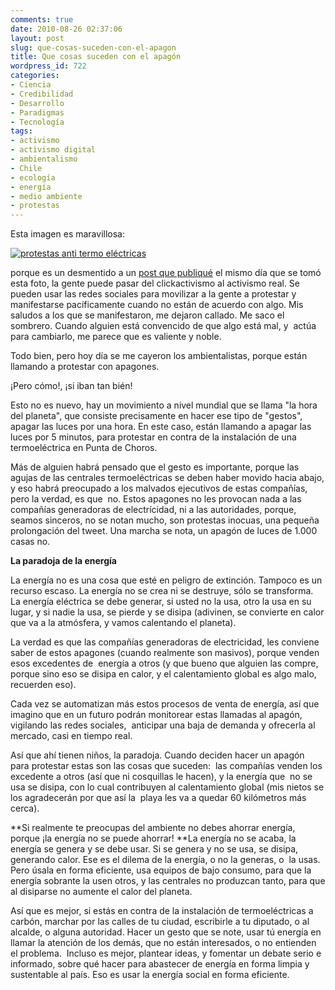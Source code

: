 ```yaml
---
comments: true
date: 2010-08-26 02:37:06
layout: post
slug: que-cosas-suceden-con-el-apagon
title: Que cosas suceden con el apagón
wordpress_id: 722
categories:
- Ciencia
- Credibilidad
- Desarrollo
- Paradigmas
- Tecnología
tags:
- activismo
- activismo digital
- ambientalismo
- Chile
- ecología
- energía
- medio ambiente
- protestas
---
```


Esta imagen es maravillosa:

[![protestas anti termo eléctricas](http://www.lnds.net/blog/wp-content/uploads/2010/08/no-termo1-300x225.jpg)](http://www.lnds.net/blog/wp-content/uploads/2010/08/no-termo1.jpg)

porque es un desmentido a un [post que publiqué](http://www.lnds.net/blog/2010/08/inactivismo-digital-2.html) el mismo día que se tomó esta foto, la gente puede pasar del clickactivismo al activismo real. Se pueden usar las redes sociales para movilizar a la gente a protestar y manifestarse pacíficamente cuando no están de acuerdo con algo. Mis saludos a los que se manifestaron, me dejaron callado. Me saco el sombrero. Cuando alguien está convencido de que algo está mal, y  actúa para cambiarlo, me parece que es valiente y noble.

Todo bien, pero hoy día se me cayeron los ambientalistas, porque están llamando a protestar con apagones.

¡Pero cómo!, ¡si iban tan bién!

Esto no es nuevo, hay un movimiento a nivel mundial que se llama "la hora del planeta", que consiste precisamente en hacer ese tipo de "gestos", apagar las luces por una hora. En este caso, están llamando a apagar las luces por 5 minutos, para protestar en contra de la instalación de una termoeléctrica en Punta de Choros.

Más de alguien habrá pensado que el gesto es importante, porque las agujas de las centrales termoeléctricas se deben haber movido hacia abajo, y eso habrá preocupado a los malvados ejecutivos de estas compañías, pero la verdad, es que  no. Estos apagones no les provocan nada a las compañías generadoras de electrícidad, ni a las autoridades, porque, seamos sinceros, no se notan mucho, son protestas inocuas, una pequeña prolongación del tweet. Una marcha se nota, un apagón de luces de 1.000 casas no.

**La paradoja de la energía**

La energía no es una cosa que esté en peligro de extinción. Tampoco es un recurso escaso. La energía no se crea ni se destruye, sólo se transforma. La energía eléctrica se debe generar, si usted no la usa, otro la usa en su lugar, y si nadie la usa, se pierde y se disipa (adivinen, se convierte en calor que va a la atmósfera, y vamos calentando el planeta).

La verdad es que las compañías generadoras de electricidad, les conviene saber de estos apagones (cuando realmente son masivos), porque venden esos excedentes de  energía a otros (y que bueno que alguien las compre, porque sino eso se disipa en calor, y el calentamiento global es algo malo, recuerden eso).

Cada vez se automatizan más estos procesos de venta de energía, así que imagino que en un futuro podrán monitorear estas llamadas al apagón, vigilando las redes sociales,  anticipar una baja de demanda y ofrecerla al mercado, casi en tiempo real.

Así que ahí tienen niños, la paradoja. Cuando deciden hacer un apagón para protestar estas son las cosas que suceden:  las compañías venden los excedente a otros (así que ni cosquillas le hacen), y la energía que  no se usa se disipa, con lo cual contribuyen al calentamiento global (mis nietos se los agradecerán por que así la  playa les va a quedar 60 kilómetros más cerca).

**Si realmente te preocupas del ambiente no debes ahorrar energía, porque ¡la energía no se puede ahorrar! **La energía no se acaba, la energía se genera y se debe usar. Si se genera y no se usa, se disipa, generando calor. Ese es el dilema de la energía, o no la generas, o  la usas. Pero úsala en forma eficiente, usa equipos de bajo consumo, para que la energía sobrante la usen otros, y las centrales no produzcan tanto, para que al disiparse no aumente el calor del planeta.

Así que es mejor, si estás en contra de la instalación de termoeléctricas a carbón, marchar por las calles de tu ciudad, escribirle a tu diputado, o al alcalde, o alguna autoridad. Hacer un gesto que se note, usar tú energía en llamar la atención de los demás, que no están interesados, o no entienden el problema.  Incluso es mejor, plantear ideas, y fomentar un debate serio e informado, sobre qué hacer para abastecer de energía en forma limpia y sustentable al país. Eso es usar la energía social en forma eficiente.
